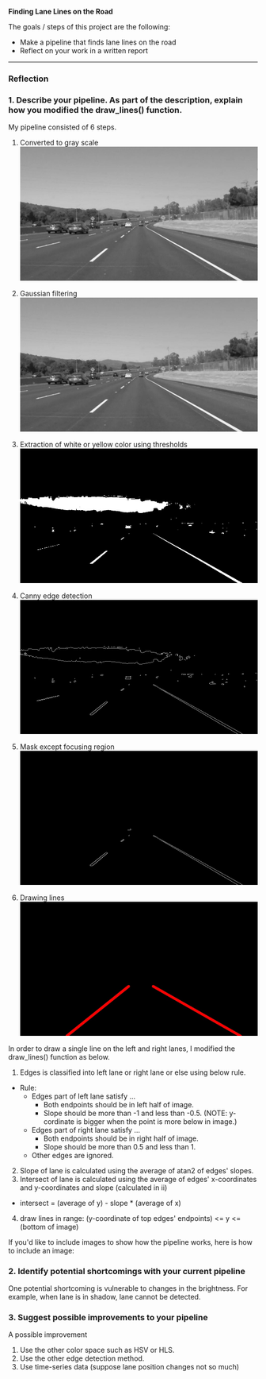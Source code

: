 **Finding Lane Lines on the Road**

The goals / steps of this project are the following:
* Make a pipeline that finds lane lines on the road
* Reflect on your work in a written report

---

### Reflection

### 1. Describe your pipeline. As part of the description, explain how you modified the draw_lines() function.

My pipeline consisted of 6 steps.

1. Converted to gray scale
![](.//process/gray.jpg)

2. Gaussian filtering
![](.//process/blur.jpg)

3. Extraction of white or yellow color using thresholds
![](.//process/filter.jpg)

4. Canny edge detection
![](.//process/edges.jpg)

5. Mask except focusing region
![](.//process/masked_edges.jpg)

6. Drawing lines
![](.//process/lines.jpg)

In order to draw a single line on the left and right lanes, I modified the draw_lines() function as below.

1. Edges is classified into left lane or right lane or else using below rule.
  - Rule:
    - Edges part of left lane satisfy ...
      - Both endpoints should be in left half of image.
      - Slope should be more than -1 and less than -0.5. (NOTE: y-cordinate is bigger when the point is more below in image.)
    - Edges part of right lane satisfy ...
      - Both endpoints should be in right half of image.
      - Slope should be more than 0.5 and less than 1.
    - Other edges are ignored.

2. Slope of lane is calculated using the average of atan2 of edges' slopes.
3. Intersect of lane is calculated using the average of edges' x-coordinates and y-coordinates and slope (calculated in ii)
  - intersect = (average of y) - slope * (average of x)
4. draw lines in range: (y-coordinate of top edges' endpoints) <= y <= (bottom of image)

If you'd like to include images to show how the pipeline works, here is how to include an image:

### 2. Identify potential shortcomings with your current pipeline

One potential shortcoming is vulnerable to changes in the brightness. For example, when lane is in shadow, lane cannot be detected.

### 3. Suggest possible improvements to your pipeline

A possible improvement

1. Use the other color space such as HSV or HLS.
2. Use the other edge detection method.
3. Use time-series data (suppose lane position changes not so much)
